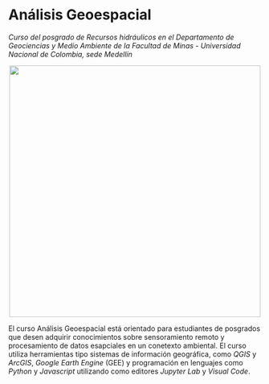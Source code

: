 # **Análisis Geoespacial**

*Curso del posgrado de Recursos hidráulicos en el Departamento de Geociencias y Medio Ambiente de la Facultad de Minas - Universidad Nacional de Colombia, sede Medellín*

<p align="center"><img src="https://img2.freepng.es/20180531/lsr/kisspng-national-university-of-colombia-at-medelln-natio-crome-5b0ff0cf85c265.4568376015277713435479.jpg" width="500"/></p>

El curso Análisis Geoespacial está orientado para estudiantes de posgrados que desen adquirir conocimientos sobre sensoramiento remoto y procesamiento de datos esapciales en un conetexto ambiental. El curso utiliza herramientas tipo sistemas de información geográfica, como *QGIS* y *ArcGIS*, *Google Earth Engine* (GEE) y programación en lenguajes como *Python* y *Javascript* utilizando como editores *Jupyter Lab* y *Visual Code*. 

